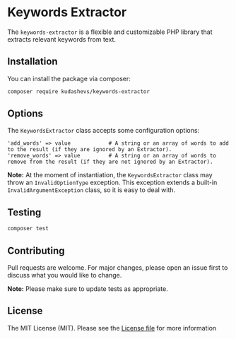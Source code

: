 Keywords Extractor
==========================

The `keywords-extractor` is a flexible and customizable PHP library that extracts relevant keywords from text.


## Installation

You can install the package via composer:
```bash
composer require kudashevs/keywords-extractor
```


## Options

The `KeywordsExtractor` class accepts some configuration options:
```
'add_words' => value            # A string or an array of words to add to the result (if they are ignored by an Extractor).
'remove_words' => value         # A string or an array of words to remove from the result (if they are not ignored by an Extractor).
```

**Note:** At the moment of instantiation, the `KeywordsExtractor` class may throw an `InvalidOptionType` exception. This
exception extends a built-in `InvalidArgumentException` class, so it is easy to deal with.


## Testing

```bash
composer test
```


## Contributing

Pull requests are welcome. For major changes, please open an issue first to discuss what you would like to change.

 **Note:** Please make sure to update tests as appropriate.


## License

The MIT License (MIT). Please see the [License file](LICENSE.md) for more information